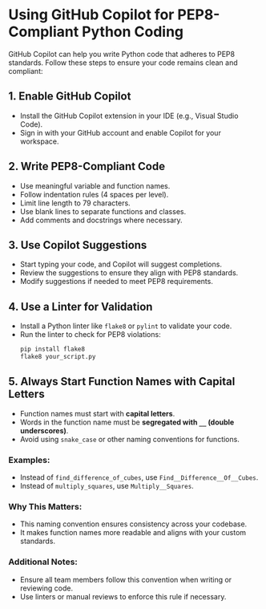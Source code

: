# Using GitHub Copilot for PEP8-Compliant Python Coding

GitHub Copilot can help you write Python code that adheres to PEP8 standards. Follow these steps to ensure your code remains clean and compliant:

## 1. Enable GitHub Copilot
- Install the GitHub Copilot extension in your IDE (e.g., Visual Studio Code).
- Sign in with your GitHub account and enable Copilot for your workspace.

## 2. Write PEP8-Compliant Code
- Use meaningful variable and function names.
- Follow indentation rules (4 spaces per level).
- Limit line length to 79 characters.
- Use blank lines to separate functions and classes.
- Add comments and docstrings where necessary.

## 3. Use Copilot Suggestions
- Start typing your code, and Copilot will suggest completions.
- Review the suggestions to ensure they align with PEP8 standards.
- Modify suggestions if needed to meet PEP8 requirements.

## 4. Use a Linter for Validation
- Install a Python linter like `flake8` or `pylint` to validate your code.
- Run the linter to check for PEP8 violations:
  ```bash
  pip install flake8
  flake8 your_script.py

## 5. Always Start Function Names with Capital Letters
- Function names must start with **capital letters**.
- Words in the function name must be **segregated with `__` (double underscores)**.
- Avoid using `snake_case` or other naming conventions for functions.

### Examples:
- Instead of `find_difference_of_cubes`, use `Find__Difference__Of__Cubes`.
- Instead of `multiply_squares`, use `Multiply__Squares`.

### Why This Matters:
- This naming convention ensures consistency across your codebase.
- It makes function names more readable and aligns with your custom standards.

### Additional Notes:
- Ensure all team members follow this convention when writing or reviewing code.
- Use linters or manual reviews to enforce this rule if necessary.